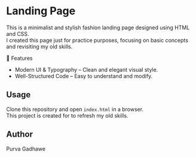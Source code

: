 # Landing Page  
This is a minimalist and stylish fashion landing page designed using HTML and CSS.  
I created this page just for practice purposes, focusing on basic concepts and revisiting my old skills.  

🚀 Features
- Modern UI & Typography – Clean and elegant visual style.
- Well-Structured Code – Easy to understand and modify.

## Usage  
Clone this repository and open `index.html` in a browser.  
This project is created for to refresh my old skills.

## Author  
Purva Gadhawe
